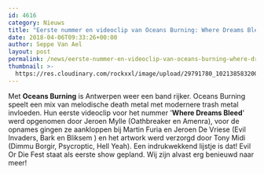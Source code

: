 ```yaml
---
id: 4616
category: Nieuws
title: "Eerste nummer en videoclip van Oceans Burning: Where Dreams Bleed"
date: 2018-04-06T09:33:26+00:00
author: Seppe Van Ael
layout: post
permalink: /news/eerste-nummer-en-videoclip-van-oceans-burning-where-dreams-bleed/
thumbnail: >-
  https://res.cloudinary.com/rockxxl/image/upload/29791780_10213858320064669_7238878631051657216_o.png
---
```

Met **Oceans Burning** is Antwerpen weer een band rijker. Oceans Burning speelt een mix van melodische death metal met modernere trash metal invloeden. Hun eerste videoclip voor het nummer '**Where Dreams Bleed**' werd opgenomen door Jeroen Mylle (Oathbreaker en Amenra), voor de opnames gingen ze aankloppen bij Martin Furia en Jeroen De Vriese (Evil Invaders, Bark en Bliksem ) en het artwork werd verzorgd door Tony Midi (Dimmu Borgir, Psycroptic, Hell Yeah). Een indrukwekkend lijstje is dat! Evil Or Die Fest staat als eerste show gepland. Wij zijn alvast erg benieuwd naar meer!
